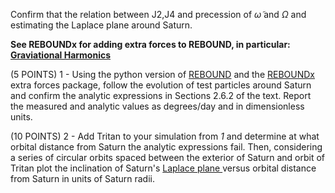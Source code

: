 Confirm that the relation between J2,J4 and precession of 
$\tilde{\omega}$ 
and 
$\Omega$ 
and estimating the Laplace plane around Saturn.

**See REBOUNDx for adding extra forces to REBOUND, in particular: [Graviational Harmonics](https://github.com/dtamayo/reboundx/blob/master/ipython_examples/J2.ipynb)**

 
(5 POINTS) 1 - Using the python version of [REBOUND](https://rebound.readthedocs.io/en/latest/index.html) and the 
[REBOUNDx](https://github.com/dtamayo/reboundx/) extra forces package, follow the evolution of test particles around Saturn and confirm the analytic 
expressions in Sections 2.6.2 of the text.  Report the measured and analytic values as degrees/day and in dimensionless units.

(10 POINTS) 2 - Add Tritan to your simulation from *1* and determine at what orbital distance from Saturn the analytic expressions fail.  Then, considering a series of circular orbits
spaced between the exterior of Saturn and orbit of Tritan plot the inclination of Saturn's [Laplace plane ](https://en.wikipedia.org/wiki/Laplace_plane) versus orbital distance from Saturn in units of Saturn radii.

